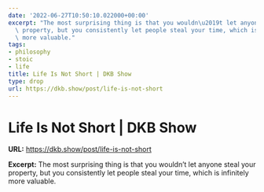 ```yaml
---
date: '2022-06-27T10:50:10.022000+00:00'
excerpt: "The most surprising thing is that you wouldn\u2019t let anyone steal your\
  \ property, but you consistently let people steal your time, which is infinitely\
  \ more valuable."
tags:
- philosophy
- stoic
- life
title: Life Is Not Short | DKB Show
type: drop
url: https://dkb.show/post/life-is-not-short
---
```


# Life Is Not Short | DKB Show

**URL:** https://dkb.show/post/life-is-not-short

**Excerpt:** The most surprising thing is that you wouldn’t let anyone steal your property, but you consistently let people steal your time, which is infinitely more valuable.
